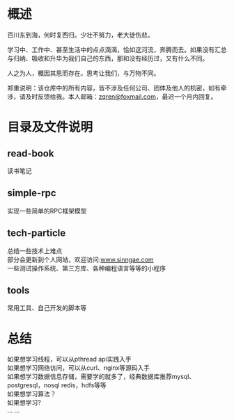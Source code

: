 # 概述
百川东到海，何时复西归。少壮不努力，老大徒伤悲。

学习中、工作中、甚至生活中的点点滴滴，恰如这河流，奔腾而去。如果没有汇总与归纳、吸收和升华为我们自己的东西，那和没有经历过，又有什么不同。

人之为人，概因其思而存在。思考让我们，与万物不同。

郑重说明：该仓库中的所有内容，皆不涉及任何公司、团体及他人的机密，如有牵涉，请及时反馈给我。本人邮箱：zqren@foxmail.com，最迟一个月内回复。

# 目录及文件说明
## read-book
读书笔记

## simple-rpc
实现一些简单的RPC框架模型

## tech-particle
总结一些技术上难点<br>
部分会更新到个人网站，欢迎访问:www.sinngae.com<br>
一些测试操作系统、第三方库、各种编程语言等等的小程序<br>

## tools
常用工具、自己开发的脚本等

# 总结
如果想学习线程，可以从pthread api实践入手<br>
如果想学习网络访问，可以从curl、nginx等源码入手<br>
如果想学习数据信息存储，需要学的就多了，经典数据库推荐mysql、postgresql，nosql redis，hdfs等等<br>
如果想学习算法？<br>
如果想学习?<br>
... ...
